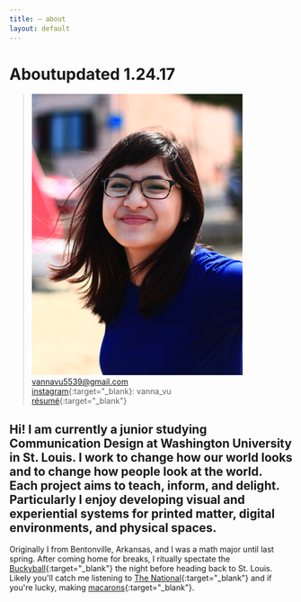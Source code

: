```yaml
---
title: — about
layout: default
---
```


<h1 id="about"><span id="title">About</span><span id="date">updated 1.24.17</span></h1>

>![portrait](/images/portrait.jpg)  
vannavu5539@gmail.com  
[instagram](http://instagram.com/vanna_vu){:target="_blank}: vanna_vu  
[r&eacute;sum&eacute;](/documents/resume_spring18_vannavu.pdf){:target="_blank"}     

## Hi! I am currently a junior studying Communication Design at Washington University in St. Louis. I work to change how our world looks and to change how people look at the world. Each project aims to teach, inform, and delight. Particularly I enjoy developing visual and experiential systems for printed matter, digital environments, and physical spaces.  

Originally I from Bentonville, Arkansas, and I was a math major until last spring. After coming home for breaks, I ritually spectate the [Buckyball](https://crystalbridges.org/blog/welcome-home-buckyball/){:target="_blank"} the night before heading back to St. Louis. Likely you'll catch me listening to [The National](https://www.youtube.com/watch?v=i8yehVUF8h0){:target="_blank"} and if you're lucky, making [macarons](../images/macaronmadness.jpg){:target="_blank"}. 